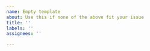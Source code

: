 ```yaml
---
name: Empty template
about: Use this if none of the above fit your issue
title: ''
labels: ''
assignees: ''

---
```



